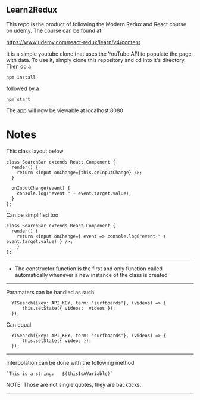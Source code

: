 ## Learn2Redux

This repo is the product of following the Modern Redux and React course on udemy. The course can be found at

https://www.udemy.com/react-redux/learn/v4/content

It is a simple youtube clone that uses the YouTube API to populate the page with
data. To use it, simply clone this repository and cd into it's directory.
Then do a

`npm install`

followed by a

`npm start`

The app will now be viewable at localhost:8080

<h1> Notes </h1>

This class layout below

	class SearchBar extends React.Component {
	  render() {
	    return <input onChange={this.onInputChange} />;
	  }

	  onInputChange(event) {
	    console.log("event " + event.target.value);
	  }
	};

Can be simplified too

	class SearchBar extends React.Component {
	  render() {
	    return <input onChange={ event => console.log("event " + event.target.value) } />;
		}
	};

---

- The constructor function is the first and only function called automatically whenever a new instance of the class is created

---

Paramaters can be handled as such

	  YTSearch({key: API_KEY, term: 'surfboards'}, (videos) => {
	      this.setState({ videos:  videos });
	  });

Can equal

	  YTSearch({key: API_KEY, term: 'surfboards'}, (videos) => {
	      this.setState({ videos });
	  });

---

Interpolation can be done with the following method

	`This is a string:   $(thisIsAVariable)`

NOTE: Those are not single quotes, they are backticks.

---
